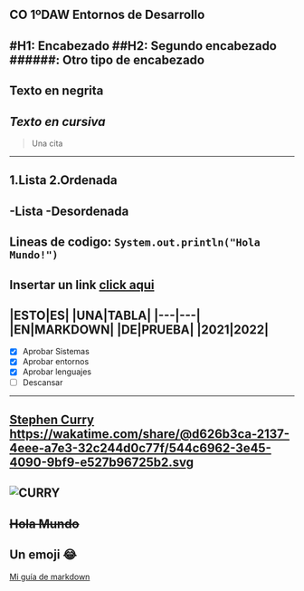 CO
1ºDAW Entornos de Desarrollo
---
#H1: Encabezado
##H2: Segundo encabezado
######: Otro tipo de encabezado
---
**Texto en negrita**
---
*Texto en cursiva* 
---
>Una cita
---
1.Lista
2.Ordenada
---
-Lista
-Desordenada
---
Lineas de codigo:
`System.out.println("Hola Mundo!")`
---
Insertar un link
[click aqui](https://www.google.es)
---
|ESTO|ES|
|UNA|TABLA|
|---|---|
|EN|MARKDOWN|
|DE|PRUEBA|
|2021|2022|
---
- [x] Aprobar Sistemas
- [x] Aprobar entornos
- [x] Aprobar lenguajes
- [ ] Descansar
---
[Stephen Curry](https://www.diariodesevilla.es/2021/12/15/deporte/Stephen-Curry_1638446197_149113759_667x375.jpg)
https://wakatime.com/share/@d626b3ca-2137-4eee-a7e3-32c244d0c77f/544c6962-3e45-4090-9bf9-e527b96725b2.svg
---
![CURRY](https://www.diariodesevilla.es/2021/12/15/deporte/Stephen-Curry_1638446197_149113759_667x375.jpg)
--
~~Hola Mundo~~
--
Un emoji :joy:
---
[Mi guía de markdown](git.md)
